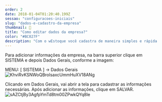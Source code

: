 ```yaml
---
order: 2
date: 2018-01-04T01:20:40.199Z
sessao: "configuracoes-iniciais"
slug: "dados-e-cadastro-da-empresa"
thumbnail: 🔖
title: "Como editar dados da empresa?"
color: "#BC027F"
description: "Com o wEstoque você cadastra de maneira simples e rápida todas os produtos ou serviços da sua empresa. Confira neste passo a passo e otimize a gestão do seu negócio!"
---
```


Para adicionar informações da empresa, na barra superior clique em SISTEMA e depois Dados Gerais, conforme a imagem:

MENU: [ SISTEMA ] -> Dados Gerais
![KhviRvKSNWoQBrolsaxcUmmHuXV18ANg](https://user-images.githubusercontent.com/7254854/125307437-6d6b7580-e306-11eb-820f-e230c08d09e7.png)

Clicando em Dados Gerais, vai abrir a tela para cadastrar as informações necessárias. Após adicionar as informações, clique em SALVAR.
![sAZCtjBy3AgfpYmTd8tm00ZPwkQYq8le](https://user-images.githubusercontent.com/7254854/125307493-78bea100-e306-11eb-88ec-9c0b090b93ab.png)


